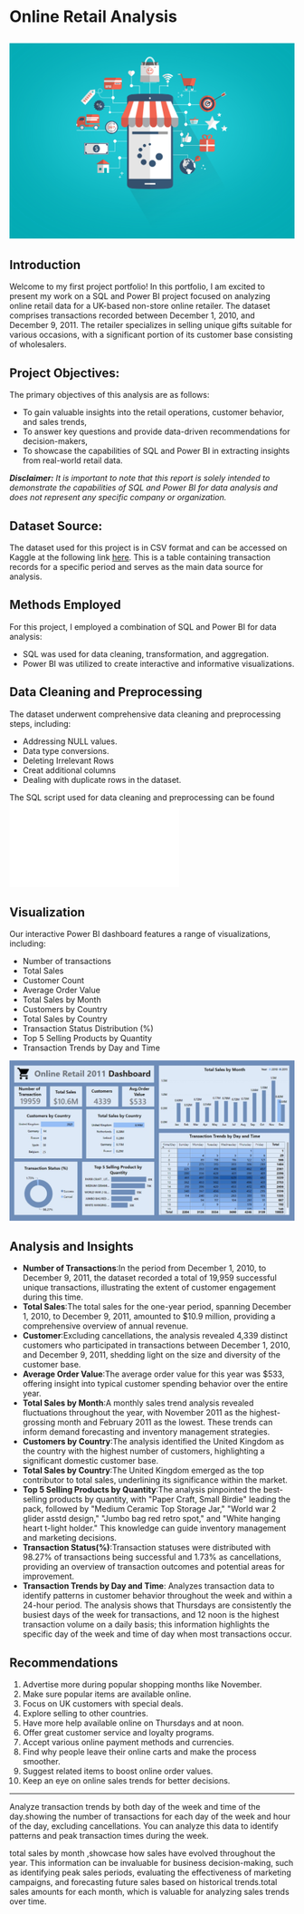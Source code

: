 # Online Retail Analysis 

![](online-shopping-concept.jpg)
---
## Introduction
Welcome to my first project portfolio! In this portfolio, I am excited to present my work on a SQL and Power BI project focused on analyzing online retail data for a UK-based non-store online retailer. The dataset comprises transactions recorded between December 1, 2010, and December 9, 2011. The retailer specializes in selling unique gifts suitable for various occasions, with a significant portion of its customer base consisting of wholesalers.

## Project Objectives:
The primary objectives of this analysis are as follows:
- To gain valuable insights into the retail operations, customer behavior, and sales trends,
- To answer key questions and provide data-driven recommendations for decision-makers,
- To showcase the capabilities of SQL and Power BI in extracting insights from real-world retail data.

**_Disclaimer:_**
_It is important to note that this report is solely intended to demonstrate the capabilities of SQL and Power BI for data analysis and does not represent any specific company or organization._

## Dataset Source:
The dataset used for this project is in CSV format and can be accessed on Kaggle at the following link [here](https://www.kaggle.com/datasets/ulrikthygepedersen/online-retail-dataset). This is a table containing transaction records for a specific period and serves as the main data source for analysis.

## Methods Employed
For this project, I employed a combination of SQL and Power BI for data analysis:

- SQL was used for data cleaning, transformation, and aggregation.
- Power BI was utilized to create interactive and informative visualizations.

## Data Cleaning and Preprocessing
The dataset underwent comprehensive data cleaning and preprocessing steps, including:

- Addressing NULL values.
- Data type conversions.
- Deleting Irrelevant Rows
- Creat additional columns 
- Dealing with duplicate rows in the dataset.

The SQL script used for data cleaning and preprocessing can be found ![here](Online_Retail.sql)

## Visualization

Our interactive Power BI dashboard features a range of visualizations, including:
- Number of transactions               
- Total Sales                          
- Customer Count            
- Average Order Value
- Total Sales by Month                 
- Customers by Country
- Total Sales by Country               
- Transaction Status Distribution (%)
- Top 5 Selling Products by Quantity   
- Transaction Trends by Day and Time

![](Online_Retail_Dashboard.jpg)

## Analysis and Insights
- __Number of Transactions__:In the period from December 1, 2010, to December 9, 2011, the dataset recorded a total of 19,959 successful unique transactions, illustrating the extent of customer engagement during this time.
- __Total Sales__:The total sales for the one-year period, spanning December 1, 2010, to December 9, 2011, amounted to $10.9 million, providing a comprehensive overview of annual revenue.
- __Customer__:Excluding cancellations, the analysis revealed 4,339 distinct customers who participated in transactions between December 1, 2010, and December 9, 2011, shedding light on the size and diversity of the customer base.
- __Average Order Value__:The average order value for this year was $533, offering insight into typical customer spending behavior over the entire year.
- __Total Sales by Month__:A monthly sales trend analysis revealed fluctuations throughout the year, with November 2011 as the highest-grossing month and February 2011 as the lowest. These trends can inform demand forecasting and inventory management strategies.
- __Customers by Country__:The analysis identified the United Kingdom as the country with the highest number of customers, highlighting a significant domestic customer base.
- __Total Sales by Country__:The United Kingdom emerged as the top contributor to total sales, underlining its significance within the market.
- __Top 5 Selling Products by Quantity__:The analysis pinpointed the best-selling products by quantity, with "Paper Craft, Small Birdie" leading the pack, followed by "Medium Ceramic Top Storage Jar," "World war 2 glider asstd design," "Jumbo bag red retro spot," and "White hanging heart t-light holder." This knowledge can guide inventory management and marketing decisions.
- __Transaction Status(%)__:Transaction statuses were distributed with 98.27% of transactions being successful and 1.73% as cancellations, providing an overview of transaction outcomes and potential areas for improvement.
- __Transaction Trends by Day and Time__: Analyzes transaction data to identify patterns in customer behavior throughout the week and within a 24-hour period. The analysis shows that Thursdays are consistently the busiest days of the week for transactions, and 12 noon is the highest transaction volume on a daily basis; this information highlights the specific day of the week and time of day when most transactions occur.
  
## Recommendations
1. Advertise more during popular shopping months like November.
2. Make sure popular items are available online.
3. Focus on UK customers with special deals.
4. Explore selling to other countries.
5. Have more help available online on Thursdays and at noon.
6. Offer great customer service and loyalty programs.
7. Accept various online payment methods and currencies.
8. Find why people leave their online carts and make the process smoother.
9. Suggest related items to boost online order values.
10. Keep an eye on online sales trends for better decisions.

--------------
Analyze transaction trends by both day of the week and time of the day.showing the number of transactions for each day of the week and hour of the day, excluding cancellations. You can analyze this data to identify patterns and peak transaction times during the week.

total sales by month ,showcase how sales have evolved throughout the year. This information can be invaluable for business decision-making, such as identifying peak sales periods, evaluating the effectiveness of marketing campaigns, and forecasting future sales based on historical trends.total sales amounts for each month, which is valuable for analyzing sales trends over time.

